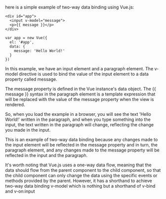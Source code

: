 here is a simple example of two-way data binding using Vue.js:

    <div id="app">
      <input v-model="message">
      <p>{{ message }}</p>
    </div>

    var app = new Vue({
      el: '#app',
      data: {
        message: 'Hello World!'
      }
    })

In this example, we have an input element and a paragraph element. The v-model directive is used to bind the value of the input element to a data property called message.

The message property is defined in the Vue instance's data object. The {{ message }} syntax in the paragraph element is a template expression that will be replaced with the value of the message property when the view is rendered.

So, when you load the example in a browser, you will see the text 'Hello World!' written in the paragraph, and when you type something into the input, the text written in the paragraph will change, reflecting the change you made in the input.

This is an example of two-way data binding because any changes made to the input element will be reflected in the message property and in turn, the paragraph element, and any changes made to the message property will be reflected in the input and the paragraph.

It's worth noting that Vue.js uses a one-way data flow, meaning that the data should flow from the parent component to the child component, so that the child component can only change the data using the specific events or methods provided by the parent. However, it has a shorthand to achieve two-way data binding v-model which is nothing but a shorthand of v-bind and v-on:input
